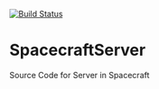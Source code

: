 [![Build Status](https://travis-ci.com/Spacecraft-Plan/SpacecraftServer4J.svg?branch=master)](https://travis-ci.com/Spacecraft-Plan/SpacecraftServer4J)

# SpacecraftServer
Source Code for Server in Spacecraft
